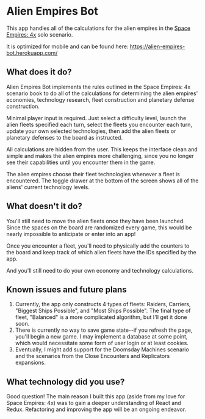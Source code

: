 <h1>Alien Empires Bot</h1>

<p>This app handles all of the calculations for the alien empires in the <a href="https://www.gmtgames.com/p-533-space-empires-3rd-printing.aspx">Space Empires: 4x</a> solo scenario.</p>

<p>It is optimized for mobile and can be found here: <a href="https://alien-empires-bot.herokuapp.com/">https://alien-empires-bot.herokuapp.com/</a>

<h2>What does it do?</h2>

<p>Alien Empires Bot implements the rules outlined in the Space Empires: 4x scenario book to do all of the calculations for determining the alien empires' economies, technology research, fleet construction and planetary defense construction.</p>

<p>Minimal player input is required. Just select a difficulty level, launch the alien fleets specified each turn, select the fleets you encounter each turn, update your own selected technologies, then add the alien fleets or planetary defenses to the board as instructed.</p>

<p>All calculations are hidden from the user. This keeps the interface clean and simple and makes the alien empires more challenging, since you no longer see their capabilities until you encounter them in the game.</p>

<p>The alien empires choose their fleet technologies whenever a fleet is encountered. The toggle drawer at the bottom of the screen shows all of the aliens' current technology levels.</p>

<h2>What doesn't it do?</h2>

<p>You'll still need to move the alien fleets once they have been launched. Since the spaces on the board are randomized every game, this would be nearly impossible to anticipate or enter into an app!</p>

<p>Once you encounter a fleet, you'll need to physically add the counters to the board and keep track of which alien fleets have the IDs specified by the app.</p>

<p>And you'll still need to do your own economy and technology calculations.</p>

<h2>Known issues and future plans</h2>

<ol>
  <li>Currently, the app only constructs 4 types of fleets: Raiders, Carriers, "Biggest Ships Possible", and "Most Ships Possible". The final type of fleet, "Balanced" is a more complicated algorithm, but I'll get it done soon.</li>
  <li>There is currently no way to save game state--if you refresh the page, you'll begin a new game. I may implement a database at some point, which would necessitate some form of user login or at least cookies.</li>
  <li>Eventually, I might add support for the Doomsday Machines scenario and the scenarios from the Close Encounters and Replicators expansions.</li>
</ol>

<h2>What technology did you use?</h2>

<p>Good question! The main reason I built this app (aside from my love for Space Empires: 4x) was to gain a deeper understanding of React and Redux. Refactoring and improving the app will be an ongoing endeavor.</p>
